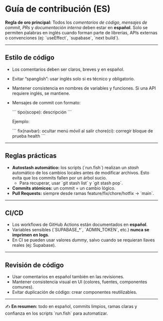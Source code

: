 # Guía de contribución (ES)

**Regla de oro principal:**
Todos los *comentarios de código*, *mensajes de commit*, *PRs* y *documentación interna* deben estar en **español**.
Solo se permiten palabras en inglés cuando forman parte de librerías, APIs externas o convenciones (ej: \`useEffect\`, \`supabase\`, \`next build\`).

---

## Estilo de código
- Los comentarios deben ser claros, breves y en español.
- Evitar “spanglish”: usar inglés solo si es técnico y obligatorio.
- Mantener consistencia en nombres de variables y funciones. Si una API requiere inglés, se mantiene.
- Mensajes de commit con formato:
  
  \`\`\`
  tipo(scope): descripción
  \`\`\`
  
  Ejemplo:
  
  \`\`\`
  fix(navbar): ocultar menú móvil al salir
  chore(ci): corregir bloque de prueba health
  \`\`\`

---

## Reglas prácticas
- **Autostash automático:** los scripts (\`run.fish\`) realizan un *stash* automático de los cambios locales antes de modificar archivos.
  Esto evita que los commits fallen por un árbol sucio.
  - Para recuperar, usar \`git stash list\` y \`git stash pop\`.
- **Commits atómicos:** un commit = un cambio lógico.
- **Pull Requests:** siempre desde ramas feature/fix/chore/hotfix → \`main\`.

---

## CI/CD
- Los workflows de GitHub Actions están documentados en **español**.
- Variables sensibles (\`SUPABASE_*\`, \`ADMIN_TOKEN\`, etc.) **nunca se imprimen en logs**.
- En CI se pueden usar valores *dummy*, salvo cuando se requieran llaves reales (ej: Supabase).

---

## Revisión de código
- Usar comentarios en español también en las revisiones.
- Mantener consistencia visual en UI (colores, fuentes, componentes comunes).
- Evitar duplicación de código: crear componentes reutilizables.

---

✍️ **En resumen:** todo en español, commits limpios, ramas claras y confianza en los scripts \`run.fish\` para automatizar.
